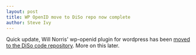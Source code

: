 ```yaml
---
layout: post
title: WP OpenID move to DiSo repo now complete
author: Steve Ivy
---
```


Quick update, Will Norris' wp-openid plugin for wordpress has been [moved to the
DiSo code repository][wp-openid]. More on this later.

[wp-openid]: http://diso.googlecode.com/svn/wordpress/wp-openid/
